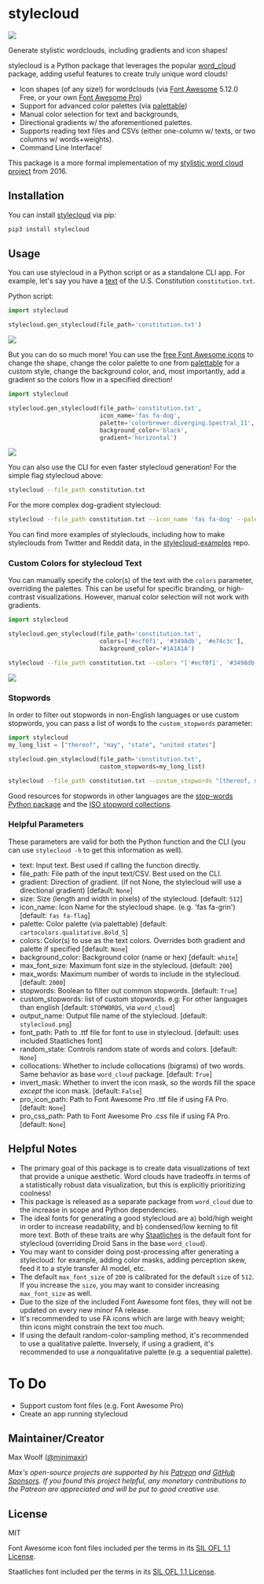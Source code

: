 # stylecloud

![](https://github.com/minimaxir/stylecloud-examples/raw/master/stylecloud_banner.png)

Generate stylistic wordclouds, including gradients and icon shapes!

stylecloud is a Python package that leverages the popular [word_cloud](https://github.com/amueller/word_cloud) package, adding useful features to create truly unique word clouds!

* Icon shapes (of any size!) for wordclouds (via [Font Awesome](https://fontawesome.com) 5.12.0 Free, or your own [Font Awesome Pro](https://github.com/minimaxir/stylecloud-examples/tree/master/fa-pro))
* Support for advanced color palettes (via [palettable](https://jiffyclub.github.io/palettable/))
* Manual color selection for text and backgrounds,
* Directional gradients w/ the aforementioned palettes.
* Supports reading text files and CSVs (either one-column w/ texts, or two columns w/ words+weights).
* Command Line Interface!

This package is a more formal implementation of my [stylistic word cloud project](https://minimaxir.com/2016/05/wordclouds/) from 2016.

## Installation

You can install [stylecloud](https://pypi.org/project/stylecloud/) via pip:

```sh
pip3 install stylecloud
```

## Usage

You can use stylecloud in a Python script or as a standalone CLI app. For example, let's say you have a [text](https://github.com/amueller/word_cloud/blob/master/examples/constitution.txt) of the U.S. Constitution `constitution.txt`.

Python script:

```python
import stylecloud

stylecloud.gen_stylecloud(file_path='constitution.txt')
```

![](https://github.com/minimaxir/stylecloud-examples/raw/master/hello-world/stylecloud1.png)

But you can do so much more! You can use the [free Font Awesome icons](https://fontawesome.com/icons?d=gallery&m=free) to change the shape, change the color palette to one from [palettable](https://jiffyclub.github.io/palettable/) for a custom style, change the background color, and, most importantly, add a gradient so the colors flow in a specified direction!

```python
import stylecloud

stylecloud.gen_stylecloud(file_path='constitution.txt',
                          icon_name='fas fa-dog',
                          palette='colorbrewer.diverging.Spectral_11',
                          background_color='black',
                          gradient='horizontal')
```

![](https://github.com/minimaxir/stylecloud-examples/raw/master/hello-world/stylecloud3.png)

You can also use the CLI for even faster stylecloud generation! For the simple flag stylecloud above:

```sh
stylecloud --file_path constitution.txt
```

For the more complex dog-gradient stylecloud:

```sh
stylecloud --file_path constitution.txt --icon_name 'fas fa-dog' --palette colorbrewer.diverging.Spectral_11 --background_color black --gradient horizontal
```

You can find more examples of styleclouds, including how to make styleclouds from Twitter and Reddit data, in the [stylecloud-examples](https://github.com/minimaxir/stylecloud-examples) repo.

### Custom Colors for stylecloud Text

You can manually specify the color(s) of the text with the `colors` parameter, overriding the palettes. This can be useful for specific branding, or high-contrast visualizations. However, manual color selection will not work with gradients.

```python
import stylecloud

stylecloud.gen_stylecloud(file_path='constitution.txt',
                          colors=['#ecf0f1', '#3498db', '#e74c3c'],
                          background_color='#1A1A1A')
```

```sh
stylecloud --file_path constitution.txt --colors "['#ecf0f1', '#3498db', '#e74c3c']" --background_color '#1A1A1A'
```

![](https://github.com/minimaxir/stylecloud-examples/raw/master/hello-world/stylecloud5.png)

### Stopwords

In order to filter out stopwords in non-English languages or use custom stopwords, you can pass a list of words to the `custom_stopwords` parameter:

```python
import stylecloud
my_long_list = ["thereof", "may", "state", "united states"]

stylecloud.gen_stylecloud(file_path='constitution.txt',
                          custom_stopwords=my_long_list)
```

```sh
stylecloud --file_path constitution.txt --custom_stopwords "[thereof, may, state, united states]"
```

Good resources for stopwords in other languages are the [stop-words Python package](https://github.com/Alir3z4/python-stop-words) and the [ISO stopword collections](https://github.com/stopwords-iso/stopwords-iso).

### Helpful Parameters

These parameters are valid for both the Python function and the CLI (you can use `stylecloud -h` to get this information as well).

* text: Input text. Best used if calling the function directly.
* file_path: File path of the input text/CSV. Best used on the CLI.
* gradient: Direction of gradient. (if not None, the stylecloud will use a directional gradient) [default: `None`]
* size: Size (length and width in pixels) of the stylecloud. [default: `512`]
* icon_name: Icon Name for the stylecloud shape. (e.g. 'fas fa-grin') [default: `fas fa-flag`]
* palette: Color palette (via palettable) [default: `cartocolors.qualitative.Bold_5`]
* colors: Color(s) to use as the text colors. Overrides both gradient and palette if specified [default: `None`]
* background_color: Background color (name or hex) [default: `white`]
* max_font_size: Maximum font size in the stylecloud. [default: `200`]
* max_words: Maximum number of words to include in the stylecloud. [default: `2000`]
* stopwords: Boolean to filter out common stopwords. [default: `True`]
* custom_stopwords: list of custom stopwords. e.g: For other languages than english [default: `STOPWORDS`, via `word_cloud`]
* output_name: Output file name of the stylecloud. [default: `stylecloud.png`]
* font_path: Path to .ttf file for font to use in stylecloud. [default: uses included Staatliches font]
* random_state: Controls random state of words and colors. [default: `None`]
* collocations: Whether to include collocations (bigrams) of two words. Same behavior as base `word_cloud` package. [default: `True`]
* invert_mask: Whether to invert the icon mask, so the words fill the space *except* the icon mask. [default: `False`]
* pro_icon_path: Path to Font Awesome Pro .ttf file if using FA Pro. [default: `None`]
* pro_css_path: Path to Font Awesome Pro .css file if using FA Pro. [default: `None`]

## Helpful Notes

* The primary goal of this package is to create data visualizations of text that provide a unique aesthetic. Word clouds have tradeoffs in terms of a statistically robust data visualization, but this is explicitly prioritizing coolness!
* This package is released as a separate package from `word_cloud` due to the increase in scope and Python dependencies.
* The ideal fonts for generating a good stylecloud are a) bold/high weight in order to increase readability, and b) condensed/low kerning to fit more text. Both of these traits are why [Staatliches](https://fonts.google.com/specimen/Staatliches) is the default font for stylecloud (overriding Droid Sans in the base `word_cloud`).
* You may want to consider doing post-processing after generating a stylecloud: for example, adding color masks, adding perception skew, feed it to a style transfer AI model, etc.
* The default `max_font_size` of `200` is calibrated for the default `size` of `512`. If you increase the `size`, you may want to consider increasing `max_font_size` as well.
* Due to the size of the included Font Awesome font files, they will not be updated on every new minor FA release.
* It's recommended to use FA icons which are large with heavy weight; thin icons might constrain the text too much.
* If using the default random-color-sampling method, it's recommended to use a qualitative palette. Inversely, if using a gradient, it's recommended to use a *non*qualitative palette (e.g. a sequential palette).
  
# To Do

* Support custom font files (e.g. Font Awesome Pro)
* Create an app running stylecloud

## Maintainer/Creator

Max Woolf ([@minimaxir](https://minimaxir.com))

*Max's open-source projects are supported by his [Patreon](https://www.patreon.com/minimaxir) and [GitHub Sponsors](https://github.com/sponsors/minimaxir). If you found this project helpful, any monetary contributions to the Patreon are appreciated and will be put to good creative use.*

## License

MIT

Font Awesome icon font files included per the terms in its [SIL OFL 1.1 License](https://scripts.sil.org/cms/scripts/page.php?site_id=nrsi&id=OFL).

Staatliches font included per the terms in its [SIL OFL 1.1 License](https://scripts.sil.org/cms/scripts/page.php?site_id=nrsi&id=OFL).
